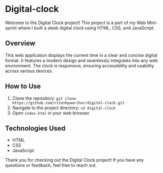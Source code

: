 # Digital-clock
Welcome to the Digital Clock project! This project is a part of my Web Mini-sprint where I built a sleek digital clock using HTML, CSS, and JavaScript.

## Overview

This web application displays the current time in a clear and concise digital format. It features a modern design and seamlessly integrates into any web environment. The clock is responsive, ensuring accessibility and usability across various devices.

## How to Use

1. Clone the repository: `git clone https://github.com/riteshpaarihar/digital-clock.git`
2. Navigate to the project directory: `cd digital-clock`
3. Open `index.html` in your web browser.

## Technologies Used

- HTML
- CSS
- JavaScript

Thank you for checking out the Digital Clock project! If you have any questions or feedback, feel free to reach out.
